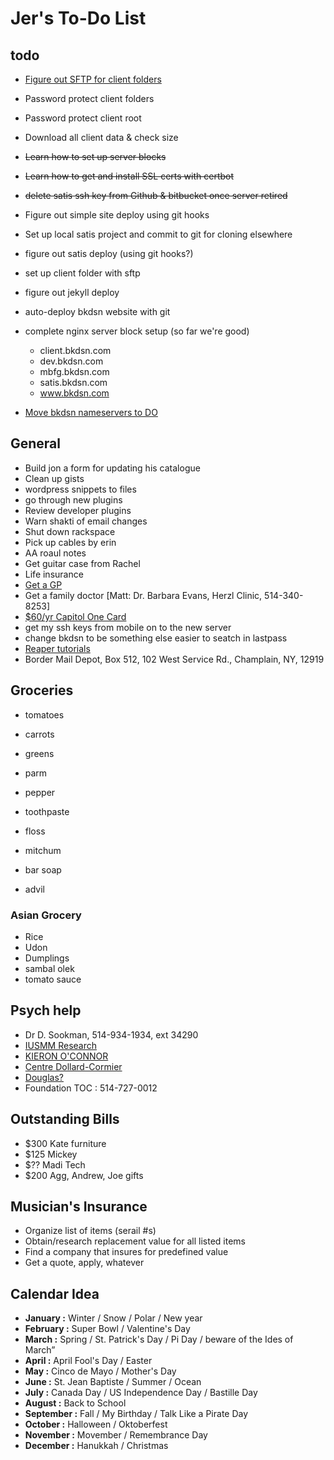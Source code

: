 # Jer's To-Do List

## todo

- [Figure out SFTP for client folders](https://www.digitalocean.com/community/tutorials/how-to-enable-sftp-without-shell-access-on-ubuntu-16-04)
- Password protect client folders
- Password protect client root
- Download all client data & check size

- ~~Learn how to set up server blocks~~
- ~~Learn how to get and install SSL certs with certbot~~
- ~~delete satis ssh key from Github & bitbucket once server retired~~
- Figure out simple site deploy using git hooks
- Set up local satis project and commit to git for cloning elsewhere
- figure out satis deploy (using git hooks?)
- set up client folder with sftp
- figure out jekyll deploy
- auto-deploy bkdsn website with git
- complete nginx server block setup (so far we're good)
  - client.bkdsn.com
  - dev.bkdsn.com
  - mbfg.bkdsn.com
  - satis.bkdsn.com
  - www.bkdsn.com
- [Move bkdsn nameservers to DO](https://www.digitalocean.com/community/tutorials/how-to-set-up-a-host-name-with-digitalocean)

## General

- Build jon a form for updating his catalogue
- Clean up gists
- wordpress snippets to files
- go through new plugins
- Review developer plugins
- Warn shakti of email changes
- Shut down rackspace
- Pick up cables by erin
- AA roaul notes
- Get guitar case from Rachel
- Life insurance
- [Get a GP](http://gamf.gouv.qc.ca/index_en.html)
- Get a family doctor [Matt: Dr. Barbara Evans, Herzl Clinic, 514-340-8253]
- [$60/yr Capitol One Card](http://bit.ly/28Os44b)
- get my ssh keys from mobile on to the new server
- change bkdsn to be something else easier to seatch in lastpass
- [Reaper tutorials](http://www.kennymania.com/reaper-videos/)
- Border Mail Depot, Box 512, 102 West Service Rd., Champlain, NY, 12919

## Groceries

- tomatoes
- carrots
- greens

- parm
- pepper

- toothpaste
- floss
- mitchum
- bar soap
- advil

### Asian Grocery

- Rice
- Udon
- Dumplings
- sambal olek
- tomato sauce

## Psych help

- Dr D. Sookman, 514-934-1934, ext 34290
- [IUSMM Research](http://www.iusmm.ca/research.html)
- [KIERON O'CONNOR](http://www.iusmm.ca/kieronoconnor.html)
- [Centre Dollard-Cormier](http://dependancemontreal.ca/programmes-et-services/adultes)
- [Douglas?](http://www.douglas.qc.ca/?locale=en)
- Foundation TOC : 514-727-0012

## Outstanding Bills

- $300 Kate furniture
- $125 Mickey
- $?? Madi Tech
- $200 Agg, Andrew, Joe gifts

## Musician's Insurance

- Organize list of items (serail #s)
- Obtain/research replacement value for all listed items
- Find a company that insures for predefined value
- Get a quote, apply, whatever

## Calendar Idea

- **January :** Winter / Snow / Polar / New year
- **February :** Super Bowl / Valentine's Day
- **March :** Spring / St. Patrick's Day / Pi Day / beware of the Ides of March”
- **April :** April Fool's Day / Easter
- **May :** Cinco de Mayo / Mother's Day
- **June :** St. Jean Baptiste / Summer / Ocean
- **July :** Canada Day / US Independence Day / Bastille Day
- **August :** Back to School
- **September :** Fall / My Birthday / Talk Like a Pirate Day
- **October :** Halloween / Oktoberfest
- **November :** Movember / Remembrance Day
- **December :** Hanukkah / Christmas
